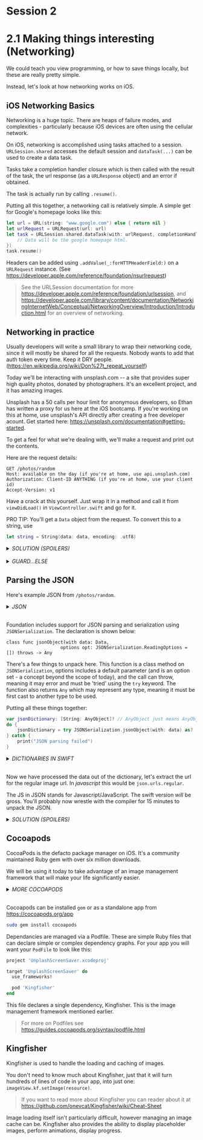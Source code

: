 
# Session 2

# 2.1 Making things interesting (Networking)

We could teach you view programming, or how to save things locally, but these are really pretty simple.

Instead, let's look at how networking works on iOS.

## iOS Networking Basics

Networking is a huge topic. There are heaps of failure modes, and complexities - particularly because iOS devices are often using the cellular network.

On iOS, networking is accomplished using tasks attached to a session. `URLSession.shared` accesses the default session and `dataTask(...)` can be used to create a data task.

Tasks take a completion handler closure which is then called with the result of the task, the url response (as a `URLResponse` object) and an error if obtained.

The task is actually run by calling `.resume()`.

Putting all this together, a networking call is relatively simple. A simple get for Google's homepage looks like this:
```swift
let url = URL(string: "www.google.com") else { return nil }
let urlRequest = URLRequest(url: url)
let task = URLSession.shared.dataTask(with: urlRequest, completionHandler: { data, urlResponse, error in
    // Data will be the google homepage html.
})
task.resume()
```

Headers can be added using `.addValue(_:forHTTPHeaderField:)` on a `URLRequest` instance. (See https://developer.apple.com/reference/foundation/nsurlrequest)

> See the URLSession documentation for more https://developer.apple.com/reference/foundation/urlsession, and  https://developer.apple.com/library/content/documentation/NetworkingInternetWeb/Conceptual/NetworkingOverview/Introduction/Introduction.html for an overview of networking.

## Networking in practice

Usually developers will write a small library to wrap their networking code, since it will mostly be shared for all the requests. Nobody wants to add that auth token every time. Keep it DRY people. (https://en.wikipedia.org/wiki/Don%27t_repeat_yourself)

Today we'll be interacting with unsplash.com -- a site that provides super high quality photos, donated by photographers. It's an excellent project, and it has amazing images.

Unsplash has a 50 calls per hour limit for anonymous developers, so Ethan has written a proxy for us here at the iOS bootcamp. If you're working on this at home, use unsplash's API directly after creating a free developer acount. Get started here: https://unsplash.com/documentation#getting-started.

To get a feel for what we're dealing with, we'll make a request and print out the contents.

Here are the request details:
```
GET /photos/random
Host: available on the day (if you're at home, use api.unsplash.com)
Authorization: Client-ID ANYTHING (if you're at home, use your client id)
Accept-Version: v1
```

Have a crack at this yourself. Just wrap it in a method and call it from `viewDidLoad()` in `ViewController.swift` and go for it.

PRO TIP: You'll get a `Data` object from the request. To convert this to a string, use
```swift
let string = String(data: data, encoding: .utf8)
```

<details>
<summary><em>SOLUTION (SPOILERS)</em></summary><p>

```swift
guard let url = URL(string: "insert-endpoint-here/photos/random") else { return }
var urlRequest = URLRequest(url: url)
urlRequest.addValue("Client-ID ANYTHING", forHTTPHeaderField: "Authorization")
urlRequest.addValue("v1", forHTTPHeaderField: "Accept-Version")

return URLSession.shared.dataTask(with: urlRequest, completionHandler: { data, urlResponse, error in
    print("Data: \(String(describing: String(data: data, encoding: .utf8)))")
    print("URL response: \(String(describing: urlResponse))")
    print("Error: \(String(describing: error))")
})
```
</p></details>
<br>
<details>
<summary><em>GUARD...ELSE</em></summary><p>

>Guard is best explained as the else statement only of an if statement. It came about because of if let ... {} pyramids of doom.
>
>NOTE: `if let constant ... {}` creates a constant only available to the inside of the if block.
>
>They looked like this:
>```swift
>if let a = ... {
>    if let b = a... {
>        if let c = b... {
>            if let d = c... {
>                // Do something with d
>            }
>        }
>    }
>}
>```
>
>The solution was to add an equivalent statement which included the failure case
>```swift
>guard let a = ... else { return }
>guard let b = a... else { return }
>guard let c = b... else { return }
>guard let d = c... else { return }
>
>// Do something with d
>```
</p></details>

## Parsing the JSON

Here's example JSON from `/photos/random`.

<details>
<summary><em>JSON</em></summary><p>

```json
HTTP/1.1 200 OK
Content-Type: application/json
Date: Fri, 28 Apr 2017 09:05:51 GMT
Transfer-Encoding: chunked

{
    "categories": [],
    "color": "#10130C",
    "created_at": "2016-11-01T21:47:38-04:00",
    "current_user_collections": [],
    "downloads": 2576,
    "exif": {
        "aperture": "5.0",
        "exposure_time": "1/4000",
        "focal_length": "48",
        "iso": 3200,
        "make": "Nikon",
        "model": "NIKON D5200"
    },
    "height": 4000,
    "id": "Md5vvHf55fk",
    "liked_by_user": false,
    "likes": 33,
    "links": {
        "download": "http://unsplash.com/photos/Md5vvHf55fk/download",
        "download_location": "https://api.unsplash.com/photos/Md5vvHf55fk/download",
        "html": "http://unsplash.com/photos/Md5vvHf55fk",
        "self": "https://api.unsplash.com/photos/Md5vvHf55fk"
    },
    "location": {
        "city": null,
        "country": "United States",
        "name": "Crowders Mountain",
        "position": {
            "latitude": 35.2725727,
            "longitude": -81.2739073
        },
        "title": "Crowders Mountain, United States"
    },
    "slug": null,
    "updated_at": "2017-04-19T10:07:06-04:00",
    "urls": {
        "full": "https://images.unsplash.com/photo-1478051173351-52b9492e9d52?ixlib=rb-0.3.5&q=100&fm=jpg&crop=entropy&cs=tinysrgb&s=9a47b97bc45395f45046a03e929dbc31",
        "raw": "https://images.unsplash.com/photo-1478051173351-52b9492e9d52",
        "regular": "https://images.unsplash.com/photo-1478051173351-52b9492e9d52?ixlib=rb-0.3.5&q=80&fm=jpg&crop=entropy&cs=tinysrgb&w=1080&fit=max&s=c14e5149dde1d6f8533e97db5e688e7a",
        "small": "https://images.unsplash.com/photo-1478051173351-52b9492e9d52?ixlib=rb-0.3.5&q=80&fm=jpg&crop=entropy&cs=tinysrgb&w=400&fit=max&s=65c1abe3339e7bcd6241b8a162383644",
        "thumb": "https://images.unsplash.com/photo-1478051173351-52b9492e9d52?ixlib=rb-0.3.5&q=80&fm=jpg&crop=entropy&cs=tinysrgb&w=200&fit=max&s=c24aa4a2c793b14a2b281bb7c338214a"
    },
    "user": {
        "bio": "",
        "first_name": "Callistus",
        "id": "8pfAUhJHFZQ",
        "last_name": "Ndemo",
        "links": {
            "followers": "https://api.unsplash.com/users/carlis/followers",
            "following": "https://api.unsplash.com/users/carlis/following",
            "html": "http://unsplash.com/@carlis",
            "likes": "https://api.unsplash.com/users/carlis/likes",
            "photos": "https://api.unsplash.com/users/carlis/photos",
            "portfolio": "https://api.unsplash.com/users/carlis/portfolio",
            "self": "https://api.unsplash.com/users/carlis"
        },
        "location": " Asteroid B-612",
        "name": "Callistus Ndemo",
        "portfolio_url": null,
        "profile_image": {
            "large": "https://images.unsplash.com/placeholder-avatars/extra-large.jpg?ixlib=rb-0.3.5&q=80&fm=jpg&crop=faces&cs=tinysrgb&fit=crop&h=128&w=128&s=ee8bbf5fb8d6e43aaaa238feae2fe90d",
            "medium": "https://images.unsplash.com/placeholder-avatars/extra-large.jpg?ixlib=rb-0.3.5&q=80&fm=jpg&crop=faces&cs=tinysrgb&fit=crop&h=64&w=64&s=356bd4b76a3d4eb97d63f45b818dd358",
            "small": "https://images.unsplash.com/placeholder-avatars/extra-large.jpg?ixlib=rb-0.3.5&q=80&fm=jpg&crop=faces&cs=tinysrgb&fit=crop&h=32&w=32&s=0ad68f44c4725d5a3fda019bab9d3edc"
        },
        "total_collections": 5,
        "total_likes": 59,
        "total_photos": 5,
        "updated_at": "2017-04-19T10:07:06-04:00",
        "username": "carlis"
    },
    "views": 202417,
    "width": 6000
}
```
</p></details>
<br>

Foundation includes support for JSON parsing and serialization using `JSONSerialization`. The declaration is shown below:
```
class func jsonObject(with data: Data,
                    options opt: JSONSerialization.ReadingOptions = []) throws -> Any
```

There's a few things to unpack here. This function is a class method on `JSONSerialization`, options includes a default parameter (and is an option set - a concept beyond the scope of today), and the call can throw, meaning it may error and must be 'tried' using the `try` keyword. The function also returns `Any` which may represent any type, meaning it must be first cast to another type to be used.

Putting all these things together:
```swift
var jsonDictionary: [String: AnyObject]? // AnyObject just means AnyObject
do {
    jsonDictionary = try JSONSerialization.jsonObject(with: data) as? [String: AnyObject]
} catch {
    print("JSON parsing failed")
}
```

<details>
<summary><em>DICTIONARIES IN SWIFT</em></summary><p>

> `[String: AnyObject]` is a swift dictionary where the key is of type `String` and the value is of type `AnyObject`. A Dictionary is like map in java, or a dict in python. Dictionaries are one of three swift collection types in swift along with `Array` and `Set` (think set theory).
>
> To set an element in a dictionary:
> ```swift
>var dictionary: [String: Int]
>dictionary["key"] = 42
>```
>
> And to access that element:
> ```swift
>let value = dictionary["key"] // value is of type Int?
>```
> Note that the return type of the call is optional. If the value doesn't exist the result of the subscript is `nil`. This is unlike and `Array` where subscripting out of bounds is an error. In array's case, this is a performance consideration. Dictionaries are much less performant than arrays.
>
> The manual for swift's collection types is here: https://developer.apple.com/library/content/documentation/Swift/Conceptual/Swift_Programming_Language/CollectionTypes.html, and the reference page for swift dictionaries is here: https://developer.apple.com/reference/swift/dictionary

</p></details>
<br>

Now we have processed the data out of the dictionary, let's extract the url for the regular image url. In _javascript_ this would be `json.urls.regular`.

The JS in JSON stands for Javascript/JavaScript. The swift version _will_ be gross. You'll probably now wrestle with the compiler for 15 minutes to unpack the JSON.

<details>
<summary><em>SOLUTION (SPOILERS)</em></summary><p>

```swift
guard
    let dictionary = result as? [String: Any],
    let urls = dictionary["urls"] as? [String: String],
    let resourceAddress = urls["regular"]
    else {
        print("Unexpected JSON")
        return
}

print(resourceAddress)
```
</p></details>

## Cocoapods

CocoaPods is the defacto package manager on iOS. It's a community maintained Ruby gem with over six million downloads.

We will be using it today to take advantage of an image management framework that will make your life significantly easier.

<details>
<summary><em>MORE COCOAPODS</em></summary><p>

>Most apps on the App Store extensively use CocoaPods. Cocoapods can automatically generate the attribution page. Here's one from VLC.
>
><img src="https://raw.githubusercontent.com/redeyeapps/ios-bootcamp/a37f7fde2efaa30e541476b7cb0c08c9b3c5ebdd/images/session-2/vlc-attribution-page.png" width="360">
>
>For more info about cocoapods see https://cocoapods.org

</p></details>
<br>

Cocoapods can be installed `gem` or as a standalone app from https://cocoapods.org/app
```bash
sudo gem install cocoapods
```

Dependancies are managed via a Podfile. These are simple Ruby files that can declare simple or complex dependency graphs.
For your app you will want your `PodFile` to look like this:

```ruby
project 'UnplashScreenSaver.xcodeproj'

target 'UnplashScreenSaver' do
  use_frameworks!

  pod 'Kingfisher'
end
```

This file declares a single dependency, Kingfisher. This is the image management framework mentioned earlier.

> For more on Podfiles see https://guides.cocoapods.org/syntax/podfile.html

## Kingfisher

Kingfisher is used to handle the loading and caching of images.

You don't need to know much about Kingfisher, just that it will turn hundreds of lines of code in your app, into just one: `imageView.kf.setImage(resource)`.

>If you want to read more about Kingfisher you can reader about it at https://github.com/onevcat/Kingfisher/wiki/Cheat-Sheet

Image loading itself isn't particularly difficult, however managing an image cache can be.
Kingfisher also provides the ability to display placeholder images, perform animations, display progress.
